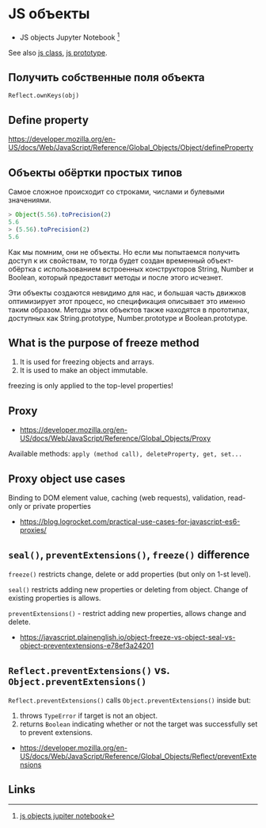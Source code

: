 # JS объекты

- JS objects Jupyter Notebook [^j]

See also [js class](./js-class.md), [js prototype](./js-prototype.md).

## Получить собственные поля объекта

`Reflect.ownKeys(obj)`

## Define property

https://developer.mozilla.org/en-US/docs/Web/JavaScript/Reference/Global_Objects/Object/defineProperty

## Объекты обёртки простых типов

Самое сложное происходит со строками, числами и булевыми значениями.

```js
> Object(5.56).toPrecision(2)
5.6
> (5.56).toPrecision(2)
5.6
```
Как мы помним, они не объекты. Но если мы попытаемся получить доступ к их свойствам, то тогда будет создан временный объект-обёртка с использованием встроенных конструкторов String, Number и Boolean, который предоставит методы и после этого исчезнет.

Эти объекты создаются невидимо для нас, и большая часть движков оптимизирует этот процесс, но спецификация описывает это именно таким образом. Методы этих объектов также находятся в прототипах, доступных как String.prototype, Number.prototype и Boolean.prototype.

## What is the purpose of freeze method

1. It is used for freezing objects and arrays.
2. It is used to make an object immutable.

freezing is only applied to the top-level properties!

## Proxy

- https://developer.mozilla.org/en-US/docs/Web/JavaScript/Reference/Global_Objects/Proxy

Available methods: `apply (method call), deleteProperty, get, set...`

## Proxy object use cases

Binding to DOM element value, caching (web requests), validation, read-only or private properties

- https://blog.logrocket.com/practical-use-cases-for-javascript-es6-proxies/

## `seal()`, `preventExtensions()`, `freeze()` difference

`freeze()` restricts change, delete or add properties (but only on 1-st level).

`seal()` restricts adding new properties or deleting from object. Change of existing properties is allows.

`preventExtensions()` - restrict adding new properties, allows change and delete.

- https://javascript.plainenglish.io/object-freeze-vs-object-seal-vs-object-preventextensions-e78ef3a24201

## `Reflect.preventExtensions()` vs. `Object.preventExtensions()`

`Reflect.preventExtensions()` calls `Object.preventExtensions()` inside but:
1) throws `TypeError` if target is not an object.
2) returns `Boolean` indicating whether or not the target was successfully set to prevent extensions.

- https://developer.mozilla.org/en-US/docs/Web/JavaScript/Reference/Global_Objects/Reflect/preventExtensions

## Links

[^j]: [js objects jupiter notebook](https://github.com/d9k/d9k-jupyter/blob/main/js-objects.ipynb)
